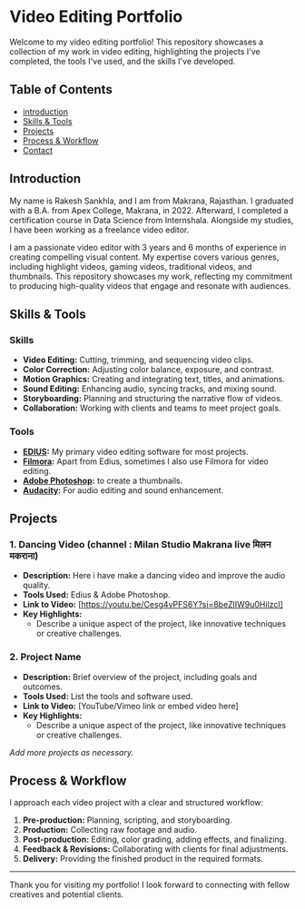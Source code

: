 # Video Editing Portfolio

Welcome to my video editing portfolio! This repository showcases a collection of my work in video editing, highlighting the projects I've completed, the tools I've used, and the skills I've developed.

## Table of Contents

- [introduction](#introduction)
- [Skills & Tools](#skills--tools)
- [Projects](#projects)
- [Process & Workflow](#process--workflow)
- [Contact](#contact)

## Introduction
My name is Rakesh Sankhla, and I am from Makrana, Rajasthan. I graduated with a B.A. from Apex College, Makrana, in 2022. Afterward, I completed a certification course in Data Science from Internshala. Alongside my studies, I have been working as a freelance video editor.

I am a passionate video editor with 3 years and 6 months of experience in creating compelling visual content. My expertise covers various genres, including highlight videos, gaming videos, traditional videos, and thumbnails. This repository showcases my work, reflecting my commitment to producing high-quality videos that engage and resonate with audiences.

## Skills & Tools

### Skills

- **Video Editing:** Cutting, trimming, and sequencing video clips.
- **Color Correction:** Adjusting color balance, exposure, and contrast.
- **Motion Graphics:** Creating and integrating text, titles, and animations.
- **Sound Editing:** Enhancing audio, syncing tracks, and mixing sound.
- **Storyboarding:** Planning and structuring the narrative flow of videos.
- **Collaboration:** Working with clients and teams to meet project goals.

### Tools

- **[EDIUS](https://www.edius.net/):** My primary video editing software for most projects.
- **[Filmora](https://filmora.wondershare.net/filmora-video-editor.html?gad_source=1&gclid=Cj0KCQjwwuG1BhCnARIsAFWBUC39WfMoqkLmMAzBe_XPuoRup_VP-NQsCRiYSlRxGvN4B598IJX2b2QaAiO3EALw_wcB):** Apart from Edius, sometimes I also use Filmora for video editing.
- **[Adobe Photoshop](https://www.adobe.com/in/products/photoshop.html?gclid=Cj0KCQjwwuG1BhCnARIsAFWBUC2y-IokLnt-uitlcAQf-DT2wPKymQ40oMhW8SjD1XB7qQNtGYfacBYaAgPVEALw_wcB&sdid=ZXL8DWJ3&mv=search&mv2=paidsearch&ef_id=Cj0KCQjwwuG1BhCnARIsAFWBUC2y-IokLnt-uitlcAQf-DT2wPKymQ40oMhW8SjD1XB7qQNtGYfacBYaAgPVEALw_wcB:G:s&s_kwcid=AL!3085!3!706062974834!b!!g!!adobe%20expand%20photo!21480252637!162146653622&gad_source=1):** to create a thumbnails.
- **[Audacity](https://www.audacityteam.org/):** For audio editing and sound enhancement.

## Projects

### 1. **Dancing Video (channel : Milan Studio Makrana live मिलन मकराना)**
   - **Description:** Here i have make a dancing video and improve the audio quality.
   - **Tools Used:** Edius & Adobe Photoshop.
   - **Link to Video:** [https://youtu.be/Cesg4vPFS6Y?si=8beZlIW9u0HilzcI]
   - **Key Highlights:**
     - Describe a unique aspect of the project, like innovative techniques or creative challenges.

### 2. **Project Name**
   - **Description:** Brief overview of the project, including goals and outcomes.
   - **Tools Used:** List the tools and software used.
   - **Link to Video:** [YouTube/Vimeo link or embed video here]
   - **Key Highlights:**
     - Describe a unique aspect of the project, like innovative techniques or creative challenges.

*Add more projects as necessary.*

## Process & Workflow

I approach each video project with a clear and structured workflow:

1. **Pre-production:** Planning, scripting, and storyboarding.
2. **Production:** Collecting raw footage and audio.
3. **Post-production:** Editing, color grading, adding effects, and finalizing.
4. **Feedback & Revisions:** Collaborating with clients for final adjustments.
5. **Delivery:** Providing the finished product in the required formats.
---

Thank you for visiting my portfolio! I look forward to connecting with fellow creatives and potential clients.
